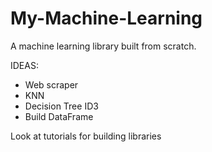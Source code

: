 # My-Machine-Learning
A machine learning library built from scratch.

IDEAS:
- Web scraper
- KNN
- Decision Tree ID3
- Build DataFrame


Look at tutorials for building libraries
